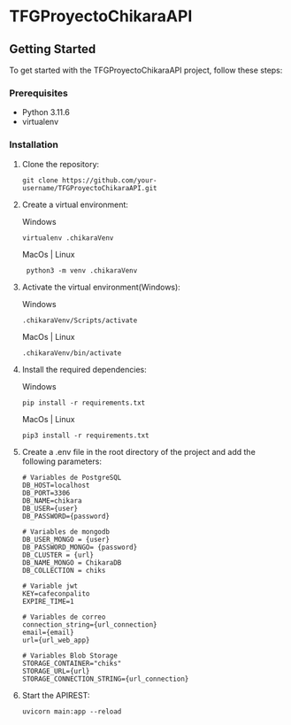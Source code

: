 # TFGProyectoChikaraAPI

## Getting Started

To get started with the TFGProyectoChikaraAPI project, follow these steps:

### Prerequisites

- Python 3.11.6
- virtualenv

### Installation

1. Clone the repository:

    ```shell
    git clone https://github.com/your-username/TFGProyectoChikaraAPI.git
    ```
2. Create a virtual environment:

    Windows
    ```shell
    virtualenv .chikaraVenv
    ```
   MacOs | Linux
   ```shell
    python3 -m venv .chikaraVenv
   ```
3. Activate the virtual environment(Windows):

    Windows
    ```shell
    .chikaraVenv/Scripts/activate
    ```
    
    MacOs | Linux

    ```shell
    .chikaraVenv/bin/activate
    ```

4. Install the required dependencies:

    Windows
    ```shell
    pip install -r requirements.txt
    ```
    MacOs | Linux

    ```shell
    pip3 install -r requirements.txt
    ```

5. Create a .env file in the root directory of the project and add the following parameters:

    ```
    # Variables de PostgreSQL
    DB_HOST=localhost
    DB_PORT=3306
    DB_NAME=chikara
    DB_USER={user}
    DB_PASSWORD={password}

    # Variables de mongodb
    DB_USER_MONGO = {user}
    DB_PASSWORD_MONGO= {password}
    DB_CLUSTER = {url}
    DB_NAME_MONGO = ChikaraDB
    DB_COLLECTION = chiks

    # Variable jwt
    KEY=cafeconpalito
    EXPIRE_TIME=1

    # Variables de correo
    connection_string={url_connection}
    email={email}
    url={url_web_app}

    # Variables Blob Storage
    STORAGE_CONTAINER="chiks"
    STORAGE_URL={url}
    STORAGE_CONNECTION_STRING={url_connection}
    ```

6. Start the APIREST:

    ```shell
    uvicorn main:app --reload
    ```


